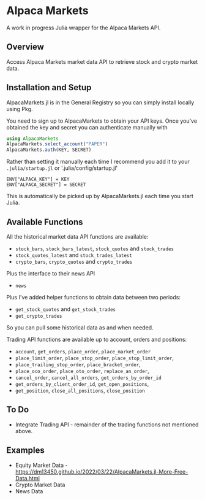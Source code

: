 # Alpaca Markets

A work in progress Julia wrapper for the Alpaca Markets API.

## Overview

Access Alpaca Markets market data API to retrieve stock and crypto market data.

## Installation and Setup

AlpacaMarkets.jl is in the General Registry so you can simply install locally using Pkg.

You need to sign up to AlpacaMarkets to obtain your API keys.
Once you've obtained the key and secret you can authenticate manually with

```julia
using AlpacaMarkets
AlpacaMarkets.select_account("PAPER")
AlpacaMarkets.auth(KEY, SECRET)
```

Rather than setting it manually each time I recommend you add it to your `.julia/startup.jl` or '.julia/config/startup.jl'

```
ENV["ALPACA_KEY"] = KEY
ENV["ALPACA_SECRET"] = SECRET
```

This is automatically be picked up by AlpacaMarkets.jl each time you start Julia.

## Available Functions

All the historical market data API functions are available:

* `stock_bars`, `stock_bars_latest`, `stock_quotes` and `stock_trades`
* `stock_quotes_latest` and `stock_trades_latest`
* `crypto_bars`, `crypto_quotes` and `crypto_trades`

Plus the interface to their news API

* `news`

Plus I've added helper functions to obtain data between two periods:

* `get_stock_quotes` and `get_stock_trades`
* `get_crypto_trades`

So you can pull some historical data as and when needed.

Trading API functions are available up to account, orders and positions:

* `account`, `get_orders`, `place_order`, `place_market_order`
* `place_limit_order`, `place_stop_order`, `place_stop_limit_order`,
* `place_trailing_stop_order`, `place_bracket_order`,
* `place_oco_order`, `place_oto_order`, `replace_an_order`,
* `cancel_order`, `cancel_all_orders`, `get_orders_by_order_id`
* `get_orders_by_client_order_id`, `get_open_positions`,
* `get_position`, `close_all_positions`, `close_position`

## To Do

* Integrate Trading API - remainder of the trading functions not mentioned above.

## Examples

* Equity Market Data - https://dm13450.github.io/2022/03/22/AlpacaMarkets.jl-More-Free-Data.html
* Crypto Market Data
* News Data
